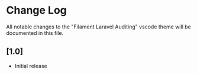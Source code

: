 # Change Log

All notable changes to the "Filament Laravel Auditing" vscode theme will be documented in this file.

## [1.0]

- Initial release
